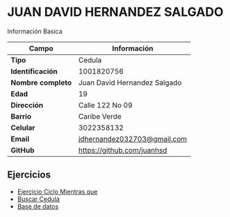 # JUAN DAVID HERNANDEZ SALGADO
Información Basica

| Campo | Información |
| --- | --- |
| **Tipo** | Cedula |
| **Identificación** | 1001820756 |
| **Nombre completo** | Juan David Hernandez Salgado |
| **Edad** | 19 |
| **Dirección** | Calle 122 No 09 |
| **Barrio** | Caribe Verde |
| **Celular** | 3022358132 |
| **Email** | jdhernandez032703@gmail.com|
| **GitHub** | https://github.com/juanhsd |

## Ejercicios
- [Ejercicio Ciclo Mientras que](ejercicio.md)
- [Buscar Cedula](exercise2.md)
- [Base de datos](exercise3.md)



